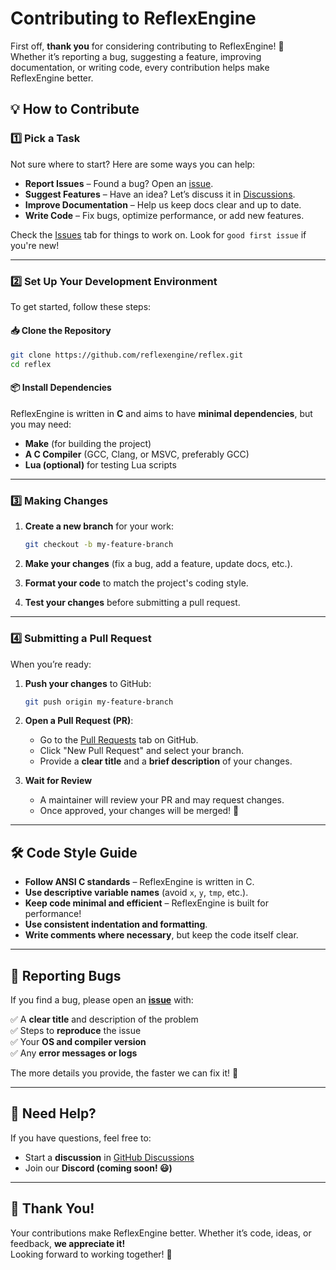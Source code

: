 # Contributing to ReflexEngine

First off, **thank you** for considering contributing to ReflexEngine! 🎉  
Whether it’s reporting a bug, suggesting a feature, improving documentation, or writing code, every contribution helps make ReflexEngine better.  

## 💡 How to Contribute

### 1️⃣ Pick a Task

Not sure where to start? Here are some ways you can help:

- **Report Issues** – Found a bug? Open an [issue](https://github.com/reflexengine/reflex/issues).
- **Suggest Features** – Have an idea? Let’s discuss it in [Discussions](https://github.com/reflexengine/reflex/discussions).
- **Improve Documentation** – Help us keep docs clear and up to date.
- **Write Code** – Fix bugs, optimize performance, or add new features.

Check the [Issues](https://github.com/reflexengine/reflex/issues) tab for things to work on. Look for `good first issue` if you're new!

---

### 2️⃣ Set Up Your Development Environment

To get started, follow these steps:

#### 📥 Clone the Repository

```sh
git clone https://github.com/reflexengine/reflex.git
cd reflex
```

#### 📦 Install Dependencies

ReflexEngine is written in **C** and aims to have **minimal dependencies**, but you may need:

- **Make** (for building the project)
- **A C Compiler** (GCC, Clang, or MSVC, preferably GCC)
- **Lua (optional)** for testing Lua scripts

---

### 3️⃣ Making Changes

1. **Create a new branch** for your work:

   ```sh
   git checkout -b my-feature-branch
   ```

2. **Make your changes** (fix a bug, add a feature, update docs, etc.).

3. **Format your code** to match the project's coding style.

4. **Test your changes** before submitting a pull request.

---

### 4️⃣ Submitting a Pull Request

When you’re ready:

1. **Push your changes** to GitHub:

   ```sh
   git push origin my-feature-branch
   ```

2. **Open a Pull Request (PR)**:
   - Go to the [Pull Requests](https://github.com/reflexengine/reflex/pulls) tab on GitHub.
   - Click "New Pull Request" and select your branch.
   - Provide a **clear title** and a **brief description** of your changes.

3. **Wait for Review**
   - A maintainer will review your PR and may request changes.
   - Once approved, your changes will be merged! 🎉

---

## 🛠️ Code Style Guide

- **Follow ANSI C standards** – ReflexEngine is written in C.
- **Use descriptive variable names** (avoid `x`, `y`, `tmp`, etc.).
- **Keep code minimal and efficient** – ReflexEngine is built for performance!
- **Use consistent indentation and formatting**.
- **Write comments where necessary**, but keep the code itself clear.

---

## 🐞 Reporting Bugs

If you find a bug, please open an **[issue](https://github.com/reflexengine/reflex/issues)** with:

✅ A **clear title** and description of the problem  
✅ Steps to **reproduce** the issue  
✅ Your **OS and compiler version**  
✅ Any **error messages or logs**  

The more details you provide, the faster we can fix it! 🚀  

---

## 💬 Need Help?

If you have questions, feel free to:

- Start a **discussion** in [GitHub Discussions](https://github.com/reflexengine/reflex/discussions)
- Join our **Discord (coming soon! 😃)**

---

## 🎉 Thank You!

Your contributions make ReflexEngine better. Whether it’s code, ideas, or feedback, **we appreciate it!**  
Looking forward to working together! 🚀